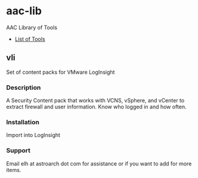 # aac-lib
AAC Library of Tools

- <a href=https://github.com/Texiwill/aac-lib/tree/master/>List of Tools</a>

## vli
Set of content packs for VMware LogInsight

### Description
A Security Content pack that works with VCNS, vSphere, and vCenter to extract firewall and user information. Know who logged in and how often.

### Installation
Import into LogInsight

### Support
Email elh at astroarch dot com for assistance or if you want to add
for more items.
